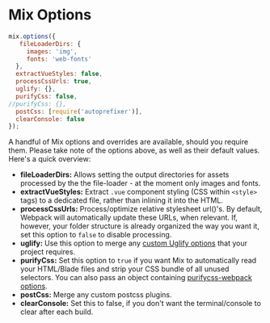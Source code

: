 # Mix Options

```js
mix.options({
   fileLoaderDirs: {
     images: 'img',
     fonts: 'web-fonts'
  },
  extractVueStyles: false,
  processCssUrls: true,
  uglify: {},
  purifyCss: false,
//purifyCss: {},
  postCss: [require('autoprefixer')],
  clearConsole: false
});
```

A handful of Mix options and overrides are available, should you require them. Please take note of the options above, as well as their default values. Here's a quick overview:

- **fileLoaderDirs:** Allows setting the output directories for assets processed by the the file-loader - at the moment only images and fonts.
- **extractVueStyles:** Extract `.vue` component styling (CSS within `<style>` tags) to a dedicated file, rather than inlining it into the HTML.
- **processCssUrls:** Process/optimize relative stylesheet url()'s. By default, Webpack will automatically update these URLs, when relevant. If, however, your folder structure is already organized the way you want it, set this option to `false` to disable processing.
- **uglify:** Use this option to merge any [custom Uglify options](https://webpack.github.io/docs/list-of-plugins.html#uglifyjsplugin) that your project requires.
- **purifyCss:** Set this option to `true` if you want Mix to automatically read your HTML/Blade files and strip your CSS bundle of all unused selectors. You can also pass an object containing [purifycss-webpack options](https://github.com/webpack-contrib/purifycss-webpack#options).
- **postCss:** Merge any custom postcss plugins.
- **clearConsole:** Set this to false, if you don't want the terminal/console to clear after each build.
